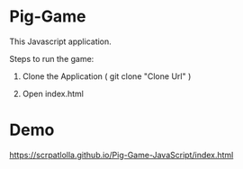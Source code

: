# Pig-Game

This Javascript application.

Steps to run the game:

1) Clone the Application ( git clone "Clone Url" )

2) Open index.html

# Demo

https://scrpatlolla.github.io/Pig-Game-JavaScript/index.html
